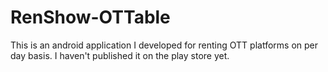 # RenShow-OTTable
This is an android application I developed for renting OTT platforms on per day basis. I haven't published it on the play store yet.
